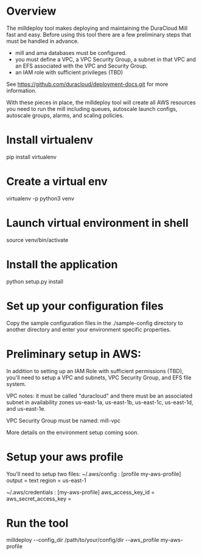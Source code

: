 # Overview

The milldeploy tool makes deploying and maintaining the DuraCloud Mill fast and easy.
Before using this tool there are a few preliminary steps that must be handled in advance.
* mill and ama databases must be configured.
* you must define a VPC, a VPC Security Group, a subnet in that VPC and an EFS
  associated with the VPC and Security Group.
* an IAM role with sufficient privileges (TBD)

See https://github.com/duracloud/deployment-docs.git for more information.

With these pieces in place, the milldeploy tool will create all AWS resources you need to run the mill
including queues, autoscale launch configs, autoscale groups, alarms, and scaling policies.

# Install virtualenv
pip install virtualenv
# Create a virtual env 
virtualenv -p python3 venv 
# Launch virtual environment in shell
source venv/bin/activate
# Install the application
python setup.py install
# Set up your configuration files
Copy the sample configuration files in the ./sample-config directory to another directory 
and enter your environment specific properties.
# Preliminary setup in AWS: 
In addition to setting up an IAM Role with sufficient permissions (TBD), you'll need to setup a VPC and subnets, VPC Security Group, and EFS file system.

VPC notes:  it must be called "duracloud" and there must be an associated subnet in availability zones us-east-1a, us-east-1b, us-east-1c, us-east-1d, and us-east-1e.

VPC Security Group must be named: mill-vpc

More details on the environment setup coming soon.

# Setup your aws profile
You'll need to setup two files:
~/.aws/config :
[profile my-aws-profile]
output = text
region = us-east-1

~/.aws/credentials :
[my-aws-profile]
aws_access_key_id = <aws-key-id> 
aws_secret_access_key = <aws-secret-key>

# Run the tool
milldeploy --config_dir /path/to/your/config/dir --aws_profile my-aws-profile

